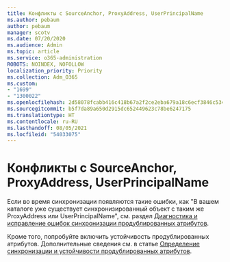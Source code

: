 ```yaml
---
title: Конфликты с SourceAnchor, ProxyAddress, UserPrincipalName
ms.author: pebaum
author: pebaum
manager: scotv
ms.date: 07/20/2020
ms.audience: Admin
ms.topic: article
ms.service: o365-administration
ROBOTS: NOINDEX, NOFOLLOW
localization_priority: Priority
ms.collection: Adm_O365
ms.custom:
- "1699"
- "1300022"
ms.openlocfilehash: 2d58078fcabb416c418b67a2f2ce2eba679a18c6ecf3846c534bde74188d7827
ms.sourcegitcommit: b5f7da89a650d2915dc652449623c78be6247175
ms.translationtype: HT
ms.contentlocale: ru-RU
ms.lasthandoff: 08/05/2021
ms.locfileid: "54033075"
---
```

# <a name="conflicts-with-sourceanchor-proxyaddress-userprincipalname"></a>Конфликты с SourceAnchor, ProxyAddress, UserPrincipalName

Если во время синхронизации появляются такие ошибки, как "В вашем каталоге уже существует синхронизированный объект с таким же ProxyAddress или UserPrincipalName", см. раздел [Диагностика и исправление ошибок синхронизации продублированных атрибутов](https://docs.microsoft.com/azure/active-directory/hybrid/how-to-connect-health-diagnose-sync-errors).

Кроме того, попробуйте включить устойчивость продублированных атрибутов. Дополнительные сведения см. в статье [Определение синхронизации и устойчивости продублированных атрибутов](https://aka.ms/duplicateattributeresiliency).